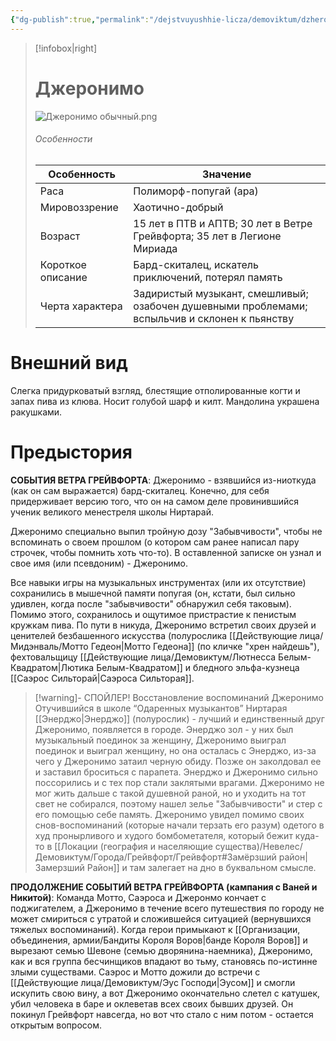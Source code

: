 ```yaml
---
{"dg-publish":true,"permalink":"/dejstvuyushhie-licza/demoviktum/dzheronimo/","dgPassFrontmatter":true}
---
```



> [!infobox|right]
> # Джеронимо
> ![Джеронимо обычный.png](/img/user/%D0%98%D0%B7%D0%BE%D0%B1%D1%80%D0%B0%D0%B6%D0%B5%D0%BD%D0%B8%D1%8F/%D0%94%D0%B6%D0%B5%D1%80%D0%BE%D0%BD%D0%B8%D0%BC%D0%BE%20%D0%BE%D0%B1%D1%8B%D1%87%D0%BD%D1%8B%D0%B9.png)
> ###### Особенности
> | Особенность | Значение |
> | ---- | ---- |
> | Раса | Полиморф-попугай (ара)|
> | Мировоззрение | Хаотично-добрый |
> | Возраст |15 лет в ПТВ и АПТВ; 30 лет в Ветре Грейвфорта; 35 лет в Легионе Мириада|
> | Короткое описание |Бард-скиталец, искатель приключений, потерял память |
> | Черта характера |Задиристый музыкант, смешливый; озабочен душевными проблемами; вспыльчив и склонен к пьянству|

# Внешний вид

Слегка придурковатый взгляд, блестящие отполированные когти и запах пива из клюва.
Носит голубой шарф и килт. Мандолина украшена ракушками.

# Предыстория

**СОБЫТИЯ ВЕТРА ГРЕЙВФОРТА**:
Джеронимо - взявшийся из-ниоткуда (как он сам выражается) бард-скиталец. 
Конечно, для себя придерживает версию того, что он на самом деле провинившийся ученик великого менестреля школы Ниртарай. 

 Джеронимо специально выпил тройную дозу "Забывчивости", чтобы не вспоминать о своем прошлом (о котором сам ранее написал пару строчек, чтобы помнить хоть что-то). В оставленной записке он узнал и свое имя (или псевдоним) - Джеронимо.

 Все навыки игры на музыкальных инструментах (или их отсутствие)  сохранились в мышечной памяти попугая (он, кстати, был сильно удивлен, когда после "забывчивости" обнаружил себя таковым). Помимо этого, сохранилось и ощутимое пристрастие к пенистым кружкам пива.
 По пути в никуда, Джеронимо встретил своих друзей и ценителей безбашенного искусства (полурослика [[Действующие лица/Мидэнваль/Мотто Гедеон\|Мотто Гедеона]] (по кличке "хрен найдешь"), фехтовальщицу [[Действующие лица/Демовиктум/Лютнесса Белым-Квадратом\|Лютика Белым-Квадратом]] и бледного эльфа-кузнеца [[Саэрос Сильторай\|Саэроса Сильторая]].

> [!warning]- СПОЙЛЕР! Восстановление воспоминаний Джеронимо 
>  Отучившийся в школе “Одаренных музыкантов” Ниртарая [[Энерджо\|Энерджо]] (полурослик) - лучший и единственный друг Джеронимо, появляется в городе. Энерджо зол - у них был музыкальный поединок за женщину, Джеронимо выиграл поединок и выиграл женщину, но она осталась с Энерджо, из-за чего у Джеронимо затаил черную обиду. Позже он заколдовал ее и заставил броситься с парапета. Энерджо и Джеронимо сильно поссорились и с тех пор стали заклятыми врагами. Джеронимо не мог жить дальше с такой душевной раной, но и уходить на тот свет не собирался, поэтому нашел зелье "Забывчивости" и стер с его помощью себе память.
>  Джеронимо увидел помимо своих снов-воспоминаний (которые начали терзать его разум) одетого в худ пронырливого и худого бомбометателя, который бежит куда-то в [[Локации (география и населяющие существа)/Невелес/Демовиктум/Города/Грейвфорт/Грейвфорт#Замёрзший район\|Замерзший Район]] и там залегает на дно в буквальном смысле.

**ПРОДОЛЖЕНИЕ СОБЫТИЙ ВЕТРА ГРЕЙВФОРТА (кампания с Ваней и Никитой)**:
Команда Мотто, Саэроса и Джеронмо кончает с поджигателем, а Джеронимо в течение всего путешествия по городу не может смириться с утратой и сложившейся ситуацией (вернувшихся тяжелых воспоминаний). Когда герои примыкают к [[Организации, объединения, армии/Бандиты Короля Воров\|банде Короля Воров]] и вырезают семью Шевоне (семью дворянина-наемника), Джеронимо, как и вся группа бесчинщиков впадают во тьму, становясь по-истинне злыми существами. Саэрос и Мотто дожили до встречи с [[Действующие лица/Демовиктум/Эус Господи\|Эусом]] и смогли искупить свою вину, а вот Джеронимо окончательно слетел с катушек, убил человека в баре и оклеветав всех своих бывших друзей. Он покинул Грейвфорт навсегда, но вот что стало с ним потом - остается открытым вопросом.